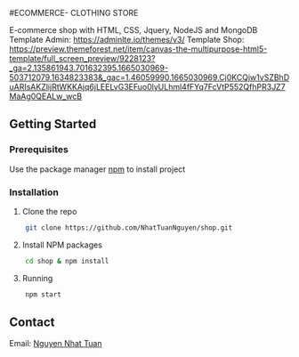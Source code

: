 #ECOMMERCE- CLOTHING STORE

E-commerce shop with HTML, CSS, Jquery, NodeJS and MongoDB Template Admin: https://adminlte.io/themes/v3/ Template Shop: https://preview.themeforest.net/item/canvas-the-multipurpose-html5-template/full_screen_preview/9228123?_ga=2.135861943.701632395.1665030969-503712079.1634823383&_gac=1.46059990.1665030969.Cj0KCQjw1vSZBhDuARIsAKZlijRtWKKAjq6jLEELvG3EFuo0lyULhml4fFYq7FcVtP552QfhPR3JZ7MaAg0QEALw_wcB

## Getting Started

### Prerequisites

Use the package manager [npm](https://docs.npmjs.com/downloading-and-installing-node-js-and-npm) to install project

### Installation

1. Clone the repo

```bash
    git clone https://github.com/NhatTuanNguyen/shop.git
```

2. Install NPM packages

```bash
    cd shop & npm install
```
3. Running

```bash
    npm start
```

## Contact

Email: [Nguyen Nhat Tuan](mailto:nhattuannguyen12c6@gmail.com?subject=[Github])
